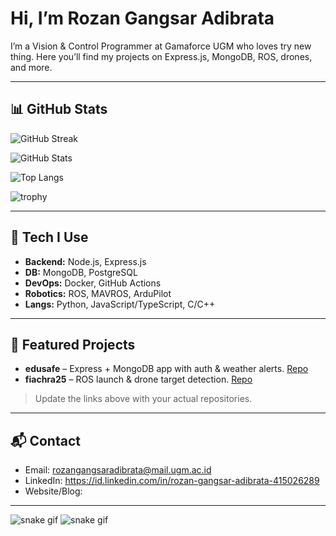 # Hi, I’m Rozan Gangsar Adibrata 



I’m a Vision & Control Programmer at Gamaforce UGM who loves try new thing. Here you’ll find my projects on Express.js, MongoDB, ROS, drones, and more.

---

## 📊 GitHub Stats

<!-- Streak card (shows Current Streak & Longest Streak like your screenshot) -->

![GitHub Streak](https://streak-stats.demolab.com/?user=rozangangsar\&theme=dark\&hide_border=true)

<!-- Main stats -->

![GitHub Stats](https://github-readme-stats.vercel.app/api?username=rozangangsar\&show_icons=true\&theme=dark\&hide_border=true)

<!-- Top languages (optional) -->

![Top Langs](https://github-readme-stats.vercel.app/api/top-langs/?username=rozangangsar\&layout=compact\&theme=dark\&hide_border=true)

<!-- Trophies (optional) -->

![trophy](https://github-profile-trophy.vercel.app/?username=rozangangsar\&theme=onedark\&no-frame=true\&margin-w=10)

---

## 🔧 Tech I Use

* **Backend:** Node.js, Express.js
* **DB:** MongoDB, PostgreSQL
* **DevOps:** Docker, GitHub Actions
* **Robotics:** ROS, MAVROS, ArduPilot
* **Langs:** Python, JavaScript/TypeScript, C/C++

---

## 🚀 Featured Projects

* **edusafe** – Express + MongoDB app with auth & weather alerts. [Repo](https://github.com/Amelianahardianti/edusafe)
* **fiachra25** – ROS launch & drone target detection. [Repo](https://github.com/rozangangsar/fiachra24)

> Update the links above with your actual repositories.

---

## 📬 Contact

* Email: [rozangangsaradibrata@mail.ugm.ac.id](mailto:rozangangsaradibrata@mail.ugm.ac.id)
* LinkedIn: https://id.linkedin.com/in/rozan-gangsar-adibrata-415026289
* Website/Blog: <your-site>

---




![snake gif](https://raw.githubusercontent.com/rozangangsar/rozangangsar/output/github-contribution-grid-snake.svg)
![snake gif](https://raw.githubusercontent.com/rozangangsar/rozangangsar/output/github-contribution-grid-snake-dark.svg#gh-dark-mode-only)
```
